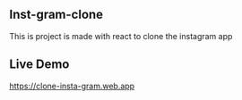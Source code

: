 ## Inst-gram-clone

This is project is made with react to clone the instagram app

## Live Demo

https://clone-insta-gram.web.app